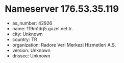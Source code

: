 # Nameserver 176.53.35.119

* as_number: 42926
* name: 119m1drj5.guzel.net.tr.
* city: Unknown
* country: TR
* organization: Radore Veri Merkezi Hizmetleri A.S.
* version: Unknown
* dnssec: Unknown
